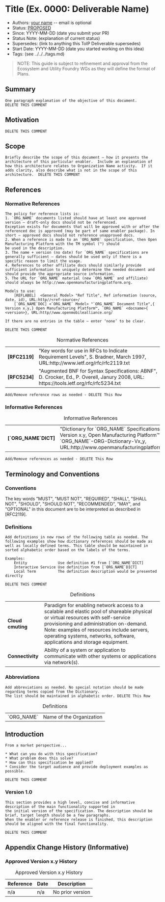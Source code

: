 # Title (Ex. 0000: Deliverable Name)
- Authors: [your name](you@github-email) -- email is optional
- Status: [PROPOSED](/README.md#proposed)
- Since: YYYY-MM-DD (date you submit your PR)
- Status Note: (explanation of current status)  
- Supersedes: (link to anything this ToIP Deliverable  supersedes)
- Start Date: YYYY-MM-DD (date you started working on this idea)
- Tags: (see ../../../tags.md)

>NOTE: This guide is subject to refinement and approval from the Ecosystem and Utility Foundry WGs as they will define the format of Plans.


## Summary

```
One paragraph explanation of the objective of this document.
DELETE THIS COMMENT
```

## Motivation

```Why are we doing this? What use cases does it support? What is the expected outcome?
DELETE THIS COMMENT
```

## Scope

```
Briefly describe the scope of this document – how it presents the architecture of this particular enabler.  Include an explanation of how this architecture relates to Organization Name activity.  If it adds clarity, also describe what is not in the scope of this architecture.  DELETE THIS COMMENT
```


## References
### Normative References

```
The policy for reference lists is:
1. `ORG_NAME` documents listed should have at least one approved version – draft-only docs should not be referenced.
Exception exists for documents that will be approved with or after the referenced doc is approved (may be part of same enabler package). In short – approved docs should not reference unapproved docs.
2. When a reference is made to an `ORG_NAME` specification, then Open Manufacturing Platform with the TM symbol (™) should
be used in the description.
3. The name + version (no date) for `ORG_NAME` specifications are generally sufficient – dates should be used only if there is a specific reason to limit the usage.
4. References to other affiliate docs should similarly provide sufficient information to uniquely determine the needed document and should provide the appropriate source information.
5. The URL for `ORG_NAME` material (new `ORG_NAME` and affiliate) should always be http://www.openmanufacturingplatform.org.

Models to use:
	[REFLABEL]	<General Model> "Ref Title", Ref information (source, date, id), URL:http//<ref-source>/
	[`ORG_NAME`DOC]	<`ORG_NAME` Model> "`ORG_NAME` Document Title",{ Version x.y,} Open Manufacturing Platform™, `ORG_NAME` <docname>{    <version>}, URL:http//www.openmobilealliance.org/

If there are no entries in the table – enter ‘none’ to be clear.

DELETE THIS COMMENT
```
<table>
  <caption>Normative References </caption>
  <tbody>
    <tr>
      <td><strong>[RFC2119]</strong></td>
      <td>"Key words for use in RFCs to Indicate Requirement Levels", S. Bradner, March 1997, URL:http://www.ietf.org/rfc/rfc2119.txt</td>
    </tr>
    <tr>
      <td><strong>[RFC5234]</strong></td>
      <td>"Augmented BNF for Syntax Specifications: ABNF", D. Crocker, Ed., P. Overell, Janury 2008, URL: https://tools.ietf.org/rfc/rfc5234.txt</td>
    </tr>
  </tbody>
</table>

```
Add/Remove reference rows as needed - DELETE This Row
```

### Informative References

<table>
  <caption>Informative References </caption>
  <tbody>
    <tr>
      <td><strong>[`ORG_NAME`DICT]</strong></td>
      <td>"Dictionary for `ORG_NAME` Specifications", Version x.y, Open Manufacturing Platform™, `ORG_NAME`-ORG-Dictionary-Vx_y, URL:http://www.openmanufacturingplatform.org/</td>
    </tr>
  </tbody>
</table>

```
Add/Remove references as needed - DELETE This Row
```

## Terminology and Conventions
### Conventions

The key words "MUST", "MUST NOT", "REQUIRED", "SHALL", "SHALL NOT", "SHOULD", "SHOULD NOT", "RECOMMENDED", "MAY", and "OPTIONAL" in this document are to be interpreted as described in [RFC2119].

### Definitions

```
Add definitions in new rows of the following table as needed. The following examples show how dictionary references should be made as well as locally defined terms. This table should be maintained in sorted alphabetic order based on the labels of the terms.

Examples:
	Entity              Use definition #1 from [`ORG_NAME`DICT]
	Interactive Service Use definition from [`ORG_NAME`DICT]
	Local Term          The definition description would be presented directly

DELETE THIS COMMENT
```
<table>
  <caption>Definitions</caption>
  <tbody>
  <tr>
	  <td><strong>Cloud cmuting</strong></td>
	  <td>Paradigm for enabling network access to a scalable and elastic pool of shareable physical or virtual resources with self-service provisioning and administration on-demand.</br>
    Note: examples of resources include servers, operating systems, networks, software, applications and storage equipment.</td>
  </tr>
  <tr>
	  <td><strong>Connectivity</strong></td>
	  <td>Ability of a system or application to communicate with other systems or applications via network(s). </td>
  </tr>
  </tbody>
</table>

### Abbreviations

```
Add abbreviations as needed. No special notation should be made regarding terms copied from the Dictionary.  
The list should be maintained in alphabetic order. DELETE This Row
```

<table>
<caption>Definitions</caption>
<tbody>
  <tr>
    <td>`ORG_NAME`</td>
    <td>Name of the Organization</td>
  </tr>
</tbody>
</table>

## Introduction

```
From a market perspective...  

* What can you do with this specification?
* What problem does this solve?
* How can this specification be applied?
* Consider the target audience and provide deployment examples as possible.

DELETE THIS COMMENT
```

### Version 1.0

```
This section provides a high level, concise and informative description of the main functionality supported in
the initial version of the specification. The description should be brief, target length should be a few paragraphs.
When the enabler or reference release is finished, this description should be aligned with the final functionality.

DELETE THIS COMMENT
```

## Appendix Change History (Informative)

### Approved Version x.y History

<table>
    <caption>Approved Version x.y History</caption>
    <thead>
        <tr>
            <th>Reference</th>
            <th>Date</th>
            <th>Description</th>
        </tr>
    </thead>
    <tbody>    
        <tr>
            <td>n/a</td>
            <td>n/a</td>
            <td>No prior version</td>
        </tr>
    </tbody>
</table>
